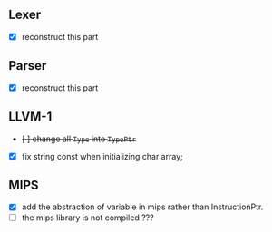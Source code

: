 ## Lexer

- [x] reconstruct this part


## Parser

- [x] reconstruct this part

## LLVM-1

- ~~[ ] change all `Type` into `TypePtr`~~
- [x] fix string const when initializing char array;

## MIPS

- [x] add the abstraction of variable in mips rather than InstructionPtr.
- [ ] the mips library is not compiled ???